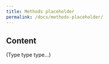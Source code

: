 ```yaml
---
title: Methods placeholder
permalink: /docs/methods-placeholder/
---
```


## Content

(Type type type...)